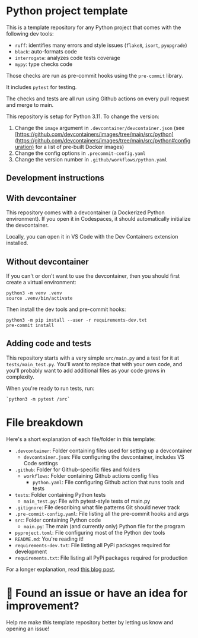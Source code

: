 # Python project template

This is a template repository for any Python project that comes with the following dev tools:

* `ruff`: identifies many errors and style issues (`flake8`, `isort`, `pyupgrade`)
* `black`: auto-formats code
* `interrogate`: analyzes code tests coverage
* `mypy`: type checks code

Those checks are run as pre-commit hooks using the `pre-commit` library.

It includes `pytest` for testing.

The checks and tests are all run using Github actions on every pull request and merge to main.

This repository is setup for Python 3.11. To change the version:
1. Change the `image` argument in `.devcontainer/devcontainer.json` (see [https://github.com/devcontainers/images/tree/main/src/python](https://github.com/devcontainers/images/tree/main/src/python#configuration) for a list of pre-built Docker images)
1. Change the config options in `.precommit-config.yaml`
1. Change the version number in `.github/workflows/python.yaml`

## Development instructions

## With devcontainer

This repository comes with a devcontainer (a Dockerized Python environment). If you open it in Codespaces, it should automatically initialize the devcontainer.

Locally, you can open it in VS Code with the Dev Containers extension installed.

## Without devcontainer

If you can't or don't want to use the devcontainer, then you should first create a virtual environment:

```
python3 -m venv .venv
source .venv/bin/activate
```

Then install the dev tools and pre-commit hooks:

```
python3 -m pip install --user -r requirements-dev.txt
pre-commit install
```

## Adding code and tests

This repository starts with a very simple `src/main.py` and a test for it at `tests/main_test.py`.
You'll want to replace that with your own code, and you'll probably want to add additional files
as your code grows in complexity.

When you're ready to run tests, run:

```
`python3 -m pytest /src`
```

# File breakdown

Here's a short explanation of each file/folder in this template:

* `.devcontainer`: Folder containing files used for setting up a devcontainer
  * `devcontainer.json`: File configuring the devcontainer, includes VS Code settings
* `.github`: Folder for Github-specific files and folders
  * `workflows`: Folder containing Github actions config files
    * `python.yaml`: File configuring Github action that runs tools and tests
* `tests`: Folder containing Python tests
  * `main_test.py`: File with pytest-style tests of main.py
* `.gitignore`: File describing what file patterns Git should never track
* `.pre-commit-config.yaml`: File listing all the pre-commit hooks and args
* `src`: Folder containing Python code
  * `main.py`: The main (and currently only) Python file for the program
* `pyproject.toml`: File configuring most of the Python dev tools
* `README.md`: You're reading it!
* `requirements-dev.txt`: File listing all PyPi packages required for development
* `requirements.txt`: File listing all PyPi packages required for production

For a longer explanation, read [this blog post](http://blog.pamelafox.org/2022/09/how-i-setup-python-project.html).

# 🔎 Found an issue or have an idea for improvement?

Help me make this template repository better by letting us know and opening an issue!
